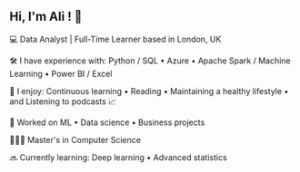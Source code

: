 ## Hi, I'm Ali ! 👋 
💻 Data Analyst | Full-Time Learner based in London, UK

🛠 I have experience with: Python / SQL • Azure • Apache Spark / Machine Learning • Power BI / Excel
 
🌿 I enjoy: Continuous learning • Reading • Maintaining a healthy lifestyle • and Listening to podcasts 📈

🌟 Worked on ML • Data science • Business projects

👨🏻‍🎓 Master's in Computer Science

🔜 Currently learning: Deep learning • Advanced statistics
